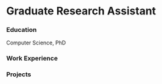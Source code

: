 # Graduate Research Assistant

### Education
Computer Science, PhD

### Work Experience


### Projects
